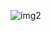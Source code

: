 ![img2](https://user-images.githubusercontent.com/56869684/152056092-55c86113-6ce2-41d5-84f6-1c485efd5278.png)

